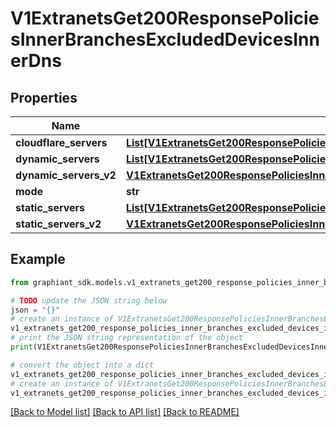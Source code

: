 # V1ExtranetsGet200ResponsePoliciesInnerBranchesExcludedDevicesInnerDns


## Properties

Name | Type | Description | Notes
------------ | ------------- | ------------- | -------------
**cloudflare_servers** | [**List[V1ExtranetsGet200ResponsePoliciesInnerBranchesExcludedDevicesInnerDnsCloudflareServersInner]**](V1ExtranetsGet200ResponsePoliciesInnerBranchesExcludedDevicesInnerDnsCloudflareServersInner.md) |  | [optional] 
**dynamic_servers** | [**List[V1ExtranetsGet200ResponsePoliciesInnerBranchesExcludedDevicesInnerDnsCloudflareServersInner]**](V1ExtranetsGet200ResponsePoliciesInnerBranchesExcludedDevicesInnerDnsCloudflareServersInner.md) |  | [optional] 
**dynamic_servers_v2** | [**V1ExtranetsGet200ResponsePoliciesInnerBranchesExcludedDevicesInnerDnsDynamicServersV2**](V1ExtranetsGet200ResponsePoliciesInnerBranchesExcludedDevicesInnerDnsDynamicServersV2.md) |  | [optional] 
**mode** | **str** |  | [optional] 
**static_servers** | [**List[V1ExtranetsGet200ResponsePoliciesInnerBranchesExcludedDevicesInnerDnsCloudflareServersInner]**](V1ExtranetsGet200ResponsePoliciesInnerBranchesExcludedDevicesInnerDnsCloudflareServersInner.md) |  | [optional] 
**static_servers_v2** | [**V1ExtranetsGet200ResponsePoliciesInnerBranchesExcludedDevicesInnerDnsStaticServersV2**](V1ExtranetsGet200ResponsePoliciesInnerBranchesExcludedDevicesInnerDnsStaticServersV2.md) |  | [optional] 

## Example

```python
from graphiant_sdk.models.v1_extranets_get200_response_policies_inner_branches_excluded_devices_inner_dns import V1ExtranetsGet200ResponsePoliciesInnerBranchesExcludedDevicesInnerDns

# TODO update the JSON string below
json = "{}"
# create an instance of V1ExtranetsGet200ResponsePoliciesInnerBranchesExcludedDevicesInnerDns from a JSON string
v1_extranets_get200_response_policies_inner_branches_excluded_devices_inner_dns_instance = V1ExtranetsGet200ResponsePoliciesInnerBranchesExcludedDevicesInnerDns.from_json(json)
# print the JSON string representation of the object
print(V1ExtranetsGet200ResponsePoliciesInnerBranchesExcludedDevicesInnerDns.to_json())

# convert the object into a dict
v1_extranets_get200_response_policies_inner_branches_excluded_devices_inner_dns_dict = v1_extranets_get200_response_policies_inner_branches_excluded_devices_inner_dns_instance.to_dict()
# create an instance of V1ExtranetsGet200ResponsePoliciesInnerBranchesExcludedDevicesInnerDns from a dict
v1_extranets_get200_response_policies_inner_branches_excluded_devices_inner_dns_from_dict = V1ExtranetsGet200ResponsePoliciesInnerBranchesExcludedDevicesInnerDns.from_dict(v1_extranets_get200_response_policies_inner_branches_excluded_devices_inner_dns_dict)
```
[[Back to Model list]](../README.md#documentation-for-models) [[Back to API list]](../README.md#documentation-for-api-endpoints) [[Back to README]](../README.md)


